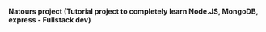####  Natours project  (Tutorial project to completely learn Node.JS, MongoDB, express - Fullstack dev)